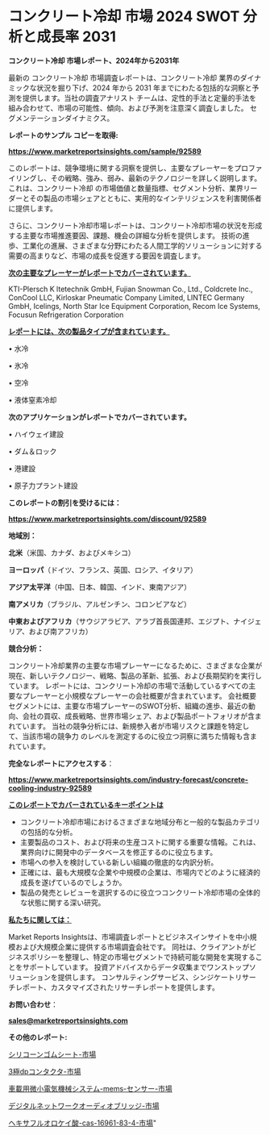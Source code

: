 # コンクリート冷却 市場 2024 SWOT 分析と成長率 2031

<strong>コンクリート冷却 市場レポート、2024年から2031年</strong>

最新の コンクリート冷却 市場調査レポートは、コンクリート冷却 業界のダイナミックな状況を掘り下げ、2024 年から 2031 年までにわたる包括的な洞察と予測を提供します。当社の調査アナリスト チームは、定性的手法と定量的手法を組み合わせて、市場の可能性、傾向、および予測を注意深く調査しました。 セグメンテーションダイナミクス。



<strong>レポートのサンプル コピーを取得:</strong> <a href=https://www.marketreportsinsights.com/sample/92589>

<strong><u>https://www.marketreportsinsights.com/sample/92589</u></strong></a>

このレポートは、競争環境に関する洞察を提供し、主要なプレーヤーをプロファイリングし、その戦略、強み、弱み、最新のテクノロジーを詳しく説明します。 これは、コンクリート冷却 の市場価値と数量指標、セグメント分析、業界リーダーとその製品の市場シェアとともに、実用的なインテリジェンスを利害関係者に提供します。

さらに、コンクリート冷却市場レポートは、コンクリート冷却市場の状況を形成する主要な市場推進要因、課題、機会の詳細な分析を提供します。 技術の進歩、工業化の進展、さまざまな分野にわたる人間工学的ソリューションに対する需要の高まりなど、市場の成長を促進する要因を調査します。



<strong><u>次の主要なプレーヤーがレポートでカバーされています。</u></strong>

KTI-Plersch K ltetechnik GmbH, Fujian Snowman Co., Ltd., Coldcrete Inc., ConCool LLC, Kirloskar Pneumatic Company Limited, LINTEC Germany GmbH, Icelings, North Star Ice Equipment Corporation, Recom Ice Systems, Focusun Refrigeration Corporation



<strong><u><b>レポートには、次の製品タイプが含まれています。</b></u></strong>

• 水冷

• 氷冷

• 空冷

• 液体窒素冷却



<strong><b>次のアプリケーションがレポートでカバーされています。</b></strong>

• ハイウェイ建設

• ダム＆ロック

• 港建設

• 原子力プラント建設



<strong><b>このレポートの割引を受けるには：</b></strong><a href=https://www.marketreportsinsights.com/discount/92589>

<strong><u>https://www.marketreportsinsights.com/discount/92589</u></strong></a>



<strong>地域別：</strong>



<strong>北米</strong>（米国、カナダ、およびメキシコ）



<strong>ヨーロッパ</strong>（ドイツ、フランス、英国、ロシア、イタリア）



<strong>アジア太平洋</strong>（中国、日本、韓国、インド、東南アジア）



<strong>南アメリカ</strong>（ブラジル、アルゼンチン、コロンビアなど）



<strong>中東およびアフリカ</strong>（サウジアラビア、アラブ首長国連邦、エジプト、ナイジェリア、および南アフリカ）



<strong>競合分析：</strong>

コンクリート冷却業界の主要な市場プレーヤーになるために、さまざまな企業が現在、新しいテクノロジー、戦略、製品の革新、拡張、および長期契約を実行しています。 レポートには、コンクリート冷却の市場で活動しているすべての主要なプレーヤーと小規模なプレーヤーの会社概要が含まれています。 会社概要セグメントには、主要な市場プレーヤーのSWOT分析、組織の進歩、最近の動向、会社の買収、成長戦略、世界市場シェア、および製品ポートフォリオが含まれています。 当社の競争分析には、新規参入者が市場リスクと課題を特定して、当該市場の競争力 のレベルを測定するのに役立つ洞察に満ちた情報も含まれています。



<strong>完全なレポートにアクセスする</strong>：

<a href=https://www.marketreportsinsights.com/industry-forecast/concrete-cooling-industry-92589>

<strong><u>https://www.marketreportsinsights.com/industry-forecast/concrete-cooling-industry-92589</u></strong></a>



<strong><u><b>このレポートでカバーされているキーポイントは</b></u></strong>
<ul>
  <li>コンクリート冷却市場におけるさまざまな地域分布と一般的な製品カテゴリの包括的な分析。</li>
  <li>主要製品のコスト、および将来の生産コストに関する重要な情報。これは、業界向けに開発中のデータベースを修正するのに役立ちます。</li>
  <li>市場への参入を検討している新しい組織の徹底的な内訳分析。</li>
  <li>正確には、最も大規模な企業や中規模の企業は、市場内でどのように経済的成長を遂げているのでしょうか。</li>
  <li>製品の発売とレビューを選択するのに役立つコンクリート冷却市場の全体的な状態に関する深い研究。</li>
</ul>


<strong><u><b>私たちに関しては：</b></u></strong>

Market Reports Insightsは、市場調査レポートとビジネスインサイトを中小規模および大規模企業に提供する市場調査会社です。 同社は、クライアントがビジネスポリシーを整理し、特定の市場セグメントで持続可能な開発を実現することをサポートしています。 投資アドバイスからデータ収集までワンストップソリューションを提供します。 コンサルティングサービス、シンジケートリサーチレポート、カスタマイズされたリサーチレポートを提供します。



<strong><b>お問い合わせ</b></strong>：

<a href=mailto:sales@marketreportsinsights.com>

<strong><u>sales@marketreportsinsights.com</u></strong></a>



<strong>その他のレポート:</strong>

<a href=https://www.linkedin.com/pulse/シリコーンゴムシート-市場-2023-swot-分析と最新イノベーション-8vejf/>シリコーンゴムシート-市場</a>

<a href=https://www.linkedin.com/pulse/3極dpコンタクタ-市場-2023-最新の-cagr-および成長分析-2030-td2ef/>3極dpコンタクタ-市場</a>

<a href=https://www.linkedin.com/pulse/車載用微小電気機械システム-mems-センサー-市場-2030-年までの需要に焦点を当てた-0ez4f/>車載用微小電気機械システム-mems-センサー-市場</a>

<a href=https://www.linkedin.com/pulse/デジタルネットワークオーディオブリッジ-市場-2023-swot-分析と最新イノベーション-pzaxf/>デジタルネットワークオーディオブリッジ-市場</a>

<a href=https://www.linkedin.com/pulse/ヘキサフルオロケイ酸-cas-16961-83-4-市場-2023-最新の-cagr-および成長分析-xszrf/>ヘキサフルオロケイ酸-cas-16961-83-4-市場</a>"
